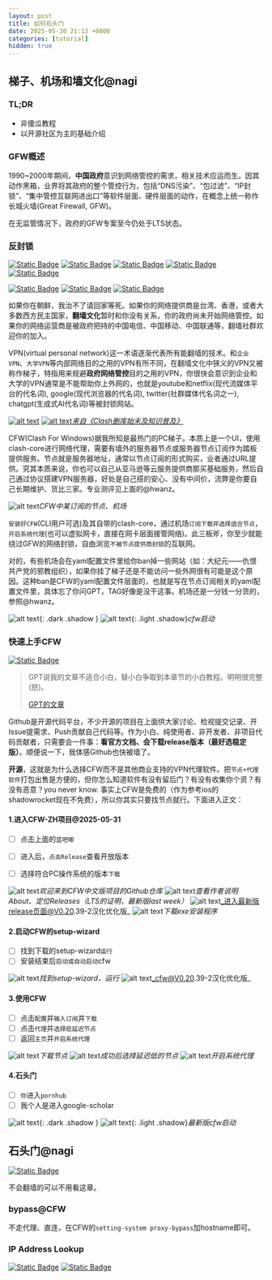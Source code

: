 ```yaml
---
layout: post
title: 如何石头门
date: 2025-05-30 21:13 +0800
categories: [tutorial]
hidden: true
---
```


## 梯子、机场和墙文化@nagi

### TL;DR
- 非傻瓜教程
- 以开源社区为主的基础介绍

### GFW概述

1990~2000年期间，**中国政府**意识到网络管控的需求，相关技术应运而生。因其动作黑箱，业界将其政府的整个管控行为，包括“DNS污染”、“包过滤”、“IP封锁”、“集中管控互联网进出口”等软件层面、硬件层面的动作，在概念上统一称作长城火墙(Great Firewall, GFW)。

在无监管情况下，政府的GFW专案至今仍处于LTS状态。

### 反封锁

[![Static Badge](https://img.shields.io/badge/clash--core%E5%BC%80%E6%BA%90%E9%A1%B9%E7%9B%AE%E5%8F%91%E8%B5%B7%E4%BA%BA-Dreamacro-55acee?logo=github)](https://github.com/Dreamacro)
[![Static Badge](https://img.shields.io/badge/clash--for--window%E5%BC%80%E6%BA%90%E9%A1%B9%E7%9B%AE%E5%8F%91%E8%B5%B7%E4%BA%BA-Fndroid-55acee?logo=github)](https://github.com/Fndroid)
[![Static Badge](https://img.shields.io/badge/LTS-clash--for--window--ZH%40Z--siqi-55acee?logo=github)](https://github.com/Z-Siqi/Clash-for-Windows_Chinese)
[![Static Badge](https://img.shields.io/badge/%40ios%40%E4%B8%8D%E5%8C%85%E6%8B%AC%E4%B8%AD%E5%9B%BD%E5%95%86%E5%BA%97-shadowrocket-55acee?logo=appstore)](https://www.shadowrocket.vip/)
[![Static Badge](https://img.shields.io/badge/linux%2Fandroid%E7%AD%89-%E6%88%91%E6%B2%A1%E7%94%A8%E8%BF%87%E8%AF%B7%E8%87%AA%E5%B7%B1%E6%89%BE-%2355acee)](#)


[![Static Badge](https://img.shields.io/badge/master%E8%8A%82%E7%82%B9-%E8%87%AA%E5%B7%B1%E6%89%BE-%23fd9402)](https://okztwo.com/)
[![Static Badge](https://img.shields.io/badge/slave%E8%8A%82%E7%82%B9-%E5%BB%BA%E8%AE%AE%E6%98%AF%E7%95%99%E7%A8%B3%E5%AE%9A%E6%9C%BA%E5%9C%BA%E4%BD%9C%E4%B8%BAslave-%23fd9402)](https://tagss.pro/)
[![Static Badge](https://img.shields.io/badge/%40hwanz-%E6%9C%BA%E5%9C%BA%E6%B5%8B%E8%AF%84-%2355acee?logo=github)](https://github.com/hwanz/SSR-V2ray-Trojan)


如果你在朝鲜，我治不了请回家等死。如果你的网络提供商是台湾、香港，或者大多数西方民主国家，**翻墙文化**暂时和你没有关系，你的政府尚未开始网络管控。如果你的网络运营商是被政府把持的中国电信、中国移动、中国联通等，翻墙社群欢迎你的加入。

VPN(virtual personal network)这一术语逐渐代表所有能翻墙的技术。和`企业VPN`、`大学VPN`等内部网络目的之用的VPN有所不同，在翻墙文化中狭义的VPN又被称作梯子，特指用来规避**政府网络管控**目的之用的VPN，你很快会意识到企业和大学的VPN通常是不能帮助你上外网的，也就是youtube和netflix(现代流媒体平台的代名词), google(现代浏览器的代名词), twitter(社群媒体代名词之一), chatgpt(生成式AI代名词)等被封锁网站。

[![alt text](/assets/2025-05/image-30.png)](https://clashwin.org/clashdelete/)
[![alt text](/assets/2025-05/image-29.png)_来自《Clash删库始末及知识普及》_](https://clashwin.org/clashdelete/)

CFW(Clash For Windows)据我所知是最热门的PC梯子。本质上是一个UI，使用clash-core进行网络代理，需要有墙外的服务器节点或服务器节点订阅作为踏板提供服务。节点就是服务器地址，通常以节点订阅的形式购买，业者通过URL提供。究其本质来说，你也可以自己从亚马逊等云服务提供商那买基础服务，然后自己通过协议搭建VPN服务器，好处是自己搭的安心、没有中间价，流弊是你要自己长期维护、货比三家。专业测评见上面的@hwanz。

![alt text](/assets/2025-05/image-31.png)_CFW中某订阅的节点、机场_

`安装好CFW`(CLI用户可选)及其自带的clash-core，通过机场`订阅下载并选择适合节点`，`开启系统代理`(也可以虚拟网卡，直接在网卡层面接管网络)。此三板斧，你至少就能绕过GFW的网络封锁，自由浏览`不被节点提供商封锁`的互联网。

对的，有些机场会在yaml配置文件里给你ban掉一些网站（如：大纪元——仇恨共产党的邪教组织），如果你挂了梯子还是不能访问一些外网很有可能是这个原因。这种ban是CFW的yaml配置文件层面的，也就是写在节点订阅相关的yaml配置文件里，具体忘了你问GPT，TAG好像是没干这事。机场还是一分钱一分货的，参照@hwanz。

![alt text](/assets/2025-05/image-32.png){: .dark  .shadow }
![alt text](/assets/2025-05/image-33.png){: .light .shadow}_cfw启动_

### 快速上手CFW

[![Static Badge](https://img.shields.io/badge/LTS-clash--for--window--ZH%40Z--siqi-55acee?logo=github)](https://github.com/Z-Siqi/Clash-for-Windows_Chinese)

> GPT说我的文章不适合小白，替小白争取到本章节的小白教程。明明很完整(怒)。
>
> [GPT的文章](https://nsgih.github.io/2025/05/31/gpt-hot-to-vpn/)

Github是开源代码平台，不少开源的项目在上面供大家讨论、检视提交记录、开Issue提需求、Push贡献自己代码等。作为小白、纯使用者、非开发者、非项目代码贡献者，只需要会一件事：**看官方文档、会下载release版本（最好选稳定版）**。顺便说一下，我体感Github也快被墙了。

**开源**，这就是为什么选择CFW而不是其他商业支持的VPN代理软件。把`节点+代理软件`打包出售是方便的，但你怎么知道软件有没有留后门？有没有收集你个资？有没有恶意？you never know. 事实上CFW是免费的（作为参考ios的shadowrocket现在不免费），所以你其实只要找节点就行。下面进入正文：

#### 1.进入CFW-ZH项目@2025-05-31

- [ ] 点击上面的`蓝吧唧`
- [ ] 进入后，`点击Release`查看开放版本
- [ ] 选择符合PC操作系统的版本`下载`



![alt text](/assets/2025-05/image-34.png)_欢迎来到CFW中文版项目的Github仓库_
![alt text](/assets/2025-05/image-35.png)_查看作者说明About、定位Releases（LTS的证明，最新版last week）_
![alt text](/assets/2025-05/image-36.png)_进入最新版release页面@V0.20.39-2汉化优化版_
![alt text](/assets/2025-05/image-38.png)_下载exe安装程序_

#### 2.启动CFW的setup-wizard

- [ ] 找到下载的setup-wizard`运行`
- [ ] 安装结束后`启动或自动启动`cfw

![alt text](/assets/2025-05/image-39.png)_找到setup-wizard，运行_
![alt text](/assets/2025-05/image-40.png)_cfw@V0.20.39-2汉化优化版_

#### 3.使用CFW

- [ ] 点击`配置`并`输入订阅`并`下载`
- [ ] 点击`代理`并`选择低延迟节点`
- [ ] 返回`主页`并`开启系统代理`

![alt text](/assets/2025-05/f0b1ae9b4ab833e33aca603ded34234.jpg)_下载节点_
![alt text](/assets/2025-05/image-42.png)_成功后选择延迟低的节点_
![alt text](/assets/2025-05/image-43.png)_开启系统代理_

#### 4.石头门

- [ ] `你`进入`pornhub`
- [ ] 我个人是进入google-scholar

![alt text](/assets/2025-05/image-44.png){: .dark  .shadow }
![alt text](/assets/2025-05/image-45.png){: .light .shadow}_最新版cfw启动_

## 石头门@nagi

[![Static Badge](https://img.shields.io/badge/%E7%B1%B3%E7%99%BD%E4%BA%91-55acee)](https://docs.mebi.me/docs/advanced-usage-for-clash#2%E6%8C%87%E5%AE%9A%E7%BD%91%E7%AB%99%E4%B8%8D%E8%B5%B0%E4%BB%A3%E7%90%86)

不会翻墙的可以不用看这章。

### bypass@CFW

不走代理、直连，在CFW的`setting-system proxy-bypass`加hostname即可。

### IP Address Lookup

[![Static Badge](https://img.shields.io/badge/%E6%9F%A5%E7%9C%8BIP%E5%9C%B0%E5%9D%80-55acee)](https://ip.sb/)
[![Static Badge](https://img.shields.io/badge/%E6%9F%A5%E7%9C%8B%E5%AF%B9%E5%BA%94HOST%E7%9A%84%E4%BF%A1%E6%81%AF-55acee)](https://ip-api.com/)


